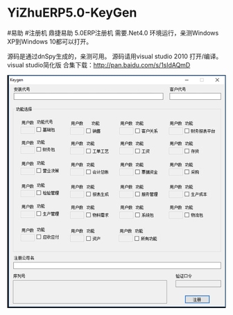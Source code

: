 # YiZhuERP5.0-KeyGen
#易助 #注册机
鼎捷易助 5.0ERP注册机
需要.Net4.0 环境运行，亲测Windows XP到Windows 10都可以打开。

源码是通过dnSpy生成的，亲测可用。
源码请用visual studio 2010 打开/编译。
visual studio简化版 合集下载：http://pan.baidu.com/s/1sldAQmD

<img src="https://github.com/JacquesVonHamsterviel/YiZhuERP5.0-KeyGen/raw/main/demo.png"></img>